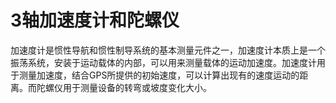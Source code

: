 # 3轴加速度计和陀螺仪


加速度计是惯性导航和惯性制导系统的基本测量元件之一，加速度计本质上是一个振荡系统，安装于运动载体的内部，可以用来测量载体的运动加速度。加速度计用于测量加速度，结合GPS所提供的初始速度，可以计算出现有的速度运动的距离。而陀螺仪用于测量设备的转弯或坡度变化大小。